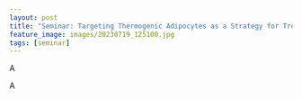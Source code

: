 ```yaml
---
layout: post
title: "Seminar: Targeting Thermogenic Adipocytes as a Strategy for Treating Type 2 Diabetes. Professor Stephen Dalton (Chinese University of Hong Kong)"
feature_image: images/20230719_125100.jpg 
tags: [seminar]
---
```


A 

<!--more-->

A
